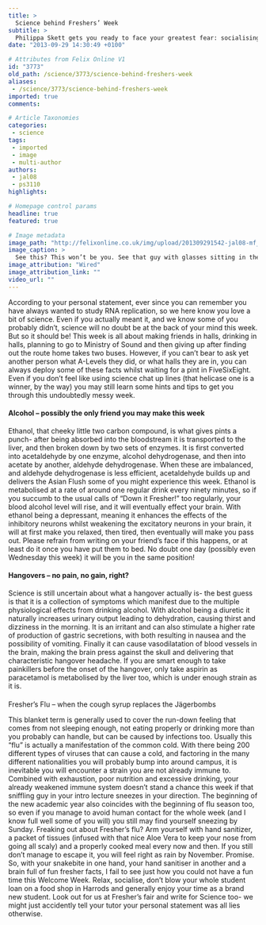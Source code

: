 ```yaml
---
title: >
  Science behind Freshers’ Week
subtitle: >
  Philippa Skett gets you ready to face your greatest fear: socialising
date: "2013-09-29 14:30:49 +0100"

# Attributes from Felix Online V1
id: "3773"
old_path: /science/3773/science-behind-freshers-week
aliases:
 - /science/3773/science-behind-freshers-week
imported: true
comments:

# Article Taxonomies
categories:
 - science
tags:
 - imported
 - image
 - multi-author
authors:
 - jal08
 - ps3110
highlights:

# Homepage control params
headline: true
featured: true

# Image metadata
image_path: "http://felixonline.co.uk/img/upload/201309291542-jal08-mf_ddp_large.jpg"
image_caption: >
  See this? This won’t be you. See that guy with glasses sitting in the corner texting. Guess where th
image_attribution: "Wired"
image_attribution_link: ""
video_url: ""
---
```


According to your personal statement, ever since you can remember you have always wanted to study RNA replication, so we here know you love a bit of science. Even if you actually meant it, and we know some of you probably didn’t, science will no doubt be at the back of your mind this week. But so it should be! This week is all about making friends in halls, drinking in halls, planning to go to Ministry of Sound and then giving up after finding out the route home takes two buses.
 However, if you can’t bear to ask yet another person what A-Levels they did, or what halls they are in, you can always deploy some of these facts whilst waiting for a pint in FiveSixEight. Even if you don’t feel like using science chat up lines (that helicase one is a winner, by the way) you may still learn some hints and tips to get you through this undoubtedly messy week.

####  Alcohol – possibly the only friend you may make this week

Ethanol, that cheeky little two carbon compound, is what gives pints a punch- after being absorbed into the bloodstream it is transported to the liver, and then broken down by two sets of enzymes. It is first converted into acetaldehyde by one enzyme, alcohol dehydrogenase, and then into acetate by another, aldehyde dehydrogenase. When these are imbalanced, and aldehyde dehydrogenase is less efficient, acetaldehyde builds up and delivers the Asian Flush some of you might experience this week.
 Ethanol is metabolised at a rate of around one regular drink every ninety minutes, so if you succumb to the usual calls of “Down it Fresher!” too regularly, your blood alcohol level will rise, and it will eventually effect your brain. With ethanol being a depressant, meaning it enhances the effects of the inhibitory neurons whilst weakening the excitatory neurons in your brain, it will at first make you relaxed, then tired, then eventually will make you pass out.
 Please refrain from writing on your friend’s face if this happens, or at least do it once you have put them to bed. No doubt one day (possibly even Wednesday this week) it will be you in the same position!

####  Hangovers – no pain, no gain, right?

Science is still uncertain about what a hangover actually is- the best guess is that it is a collection of symptoms which manifest due to the multiple physiological effects from drinking alcohol.
 With alcohol being a diuretic it naturally increases urinary output leading to dehydration, causing thirst and dizziness in the morning. It is an irritant and can also stimulate a higher rate of production of gastric secretions, with both resulting in nausea and the possibility of vomiting. Finally it can cause vasodilatation of blood vessels in the brain, making the brain press against the skull and delivering that characteristic hangover headache.
 If you are smart enough to take painkillers before the onset of the hangover, only take aspirin as paracetamol is metabolised by the liver too, which is under enough strain as it is.

####
 Fresher’s Flu – when the cough syrup replaces the Jägerbombs

This blanket term is generally used to cover the run-down feeling that comes from not sleeping enough, not eating properly or drinking more than you probably can handle, but can be caused by infections too.
 Usually this “flu” is actually a manifestation of the common cold. With there being 200 different types of viruses that can cause a cold, and factoring in the many different nationalities you will probably bump into around campus, it is inevitable you will encounter a strain you are not already immune to.
 Combined with exhaustion, poor nutrition and excessive drinking, your already weakened immune system doesn’t stand a chance this week if that sniffling guy in your intro lecture sneezes in your direction. The beginning of the new academic year also coincides with the beginning of flu season too, so even if you manage to avoid human contact for the whole week (and I know full well some of you will) you still may find yourself sneezing by Sunday.
 Freaking out about Fresher’s flu? Arm yourself with hand sanitizer, a packet of tissues (infused with that nice Aloe Vera to keep your nose from going all scaly) and a properly cooked meal every now and then. If you still don’t manage to escape it, you will feel right as rain by November. Promise.
 So, with your snakebite in one hand, your hand sanitiser in another and a brain full of fun fresher facts, I fail to see just how you could not have a fun time this Welcome Week. Relax, socialise, don’t blow your whole student loan on a food shop in Harrods and generally enjoy your time as a brand new student.
 Look out for us at Fresher’s fair and write for Science too- we might just accidently tell your tutor your personal statement was all lies otherwise.
